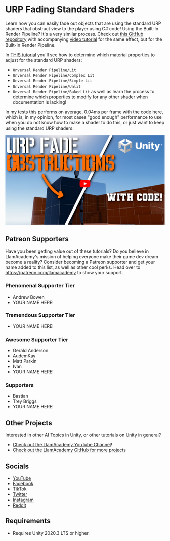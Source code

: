 # URP Fading Standard Shaders

Learn how you can easily fade out objects that are using the standard URP shaders that obstruct view to the player using C# code!
Using the Built-In Render Pipeline? It's a very similar process. Check out [this GitHub repository](https://github.com/llamacademy/fade-objects-standard-shader) with accompanying [video tutorial](https://www.youtube.com/watch?v=dIC4wbUgt5M) for the same effect, but for the Built-In Render Pipeline.

In [THIS tutorial](https://youtu.be/vmLIy62Gsnk) you'll see how to determine which material properties to adjust for the standard URP shaders:
* `Unversal Render Pipeline/Lit`
* `Unversal Render Pipeline/Complex Lit`
* `Unversal Render Pipeline/Simple Lit`
* `Unversal Render Pipeline/Unlit`
* `Unversal Render Pipeline/Baked Lit`
as well as learn the process to determine which properties to modify for any other shader when documentation is lacking!

In my tests this performs on average, 0.04ms per frame with the code here, which is, in my opinion, for most cases "good enough" performance to use when you do not know how to make a shader to do this, or just want to keep using the standard URP shaders.


[![Youtube Tutorial](./Video%20Screenshot.jpg)](https://youtu.be/vmLIy62Gsnk)

## Patreon Supporters
Have you been getting value out of these tutorials? Do you believe in LlamAcademy's mission of helping everyone make their game dev dream become a reality? Consider becoming a Patreon supporter and get your name added to this list, as well as other cool perks.
Head over to https://patreon.com/llamacademy to show your support.

### Phenomenal Supporter Tier
* Andrew Bowen
* YOUR NAME HERE!

### Tremendous Supporter Tier
* YOUR NAME HERE!

### Awesome Supporter Tier
* Gerald Anderson
* AudemKay
* Matt Parkin
* Ivan
* YOUR NAME HERE!

### Supporters
* Bastian
* Trey Briggs
* YOUR NAME HERE!

## Other Projects
Interested in other AI Topics in Unity, or other tutorials on Unity in general? 

* [Check out the LlamAcademy YouTube Channel](https://youtube.com/c/LlamAcademy)!
* [Check out the LlamAcademy GitHub for more projects](https://github.com/llamacademy)

## Socials
* [YouTube](https://youtube.com/c/LlamAcademy)
* [Facebook](https://facebook.com/LlamAcademyOfficial)
* [TikTok](https://www.tiktok.com/@llamacademy)
* [Twitter](https://twitter.com/TheLlamAcademy)
* [Instagram](https://www.instagram.com/llamacademy/)
* [Reddit](https://www.reddit.com/user/LlamAcademyOfficial)

## Requirements
* Requires Unity 2020.3 LTS or higher.
